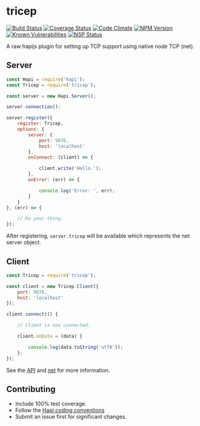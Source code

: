 # tricep
[![Build Status](https://travis-ci.org/Phenelo/tricep.svg?branch=master)](https://travis-ci.org/Phenelo/tricep)
[![Coverage Status](https://coveralls.io/repos/github/Phenelo/tricep/badge.svg?branch=master)](https://coveralls.io/github/Phenelo/tricep)
[![Code Climate](https://codeclimate.com/github/Phenelo/tricep/badges/gpa.svg)](https://codeclimate.com/github/Phenelo/tricep)
[![NPM Version](https://badge.fury.io/js/tricep.svg)](https://www.npmjs.com/tricep)
[![Known Vulnerabilities](https://snyk.io/test/github/phenelo/tricep/badge.svg)](https://snyk.io/test/github/phenelo/tricep)
[![NSP Status](https://nodesecurity.io/orgs/nelo/projects/5242c613-cec6-4de3-a60b-44571fdaeb1d/badge)](https://nodesecurity.io/orgs/nelo/projects/5242c613-cec6-4de3-a60b-44571fdaeb1d)

A raw hapijs plugin for setting up TCP support using native node TCP (net).

## Server
```js
const Hapi = require('hapi');
const Tricep = require('tricep');

const server = new Hapi.Server();

server.connection();

server.register({
    register: Tricep,
    options: {
        server: {
            port: 9876,
            host: 'localhost'
        },
        onConnect: (client) => {

            client.write('Hello.');
        },
        onError: (err) => {

            console.log('Error: ', err);
        }
    }
}, (err) => {

    // Do your thing.
});
```

After registering, `server.tricep` will be available which represents the net server object.

## Client
```js
const Tricep = require('tricep');

const client = new Tricep.Client({
    port: 9876,
    host: 'localhost'
});

client.connect(() {

    // Client is now connected.

    client.onData = (data) {

        console.log(data.toString('utf8'));
    };
});
```

See the [API](https://github.com/Phenelo/tricep/blob/master/API.md) and
[net](https://nodejs.org/api/net.html) for more information.

## Contributing
* Include 100% test coverage.
* Follow the [Hapi coding conventions](http://hapijs.com/styleguide)
* Submit an issue first for significant changes.


